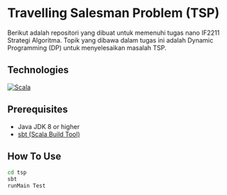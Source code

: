 # Travelling Salesman Problem (TSP)

Berikut adalah repositori yang dibuat untuk memenuhi tugas nano IF2211 Strategi Algoritma. Topik yang dibawa dalam tugas ini adalah Dynamic Programming (DP) untuk menyelesaikan masalah TSP.

## Technologies

[![Scala][Scala-img]][Scala-url]

[Scala-img]: https://img.shields.io/badge/Scala-DC322F?style=for-the-badge&logo=scala&logoColor=white
[Scala-url]: https://www.scala-lang.org/

## Prerequisites

- Java JDK 8 or higher  
- [sbt (Scala Build Tool)](https://www.scala-sbt.org/)

## How To Use

```bash
cd tsp
sbt
runMain Test
```
